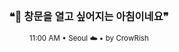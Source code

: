 <div align="center">

<br>

<h3>❝🌅 창문을 열고 싶어지는 아침이네요❞</h3>

<sub>11:00 AM • Seoul ☁️ • by CrowRish</sub>

<br>

</div>